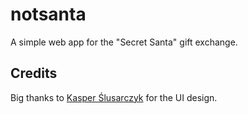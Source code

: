 # notsanta

A simple web app for the "Secret Santa" gift exchange.

## Credits

Big thanks to [Kasper Ślusarczyk](https://dribbble.com/skasper) for the UI design.
